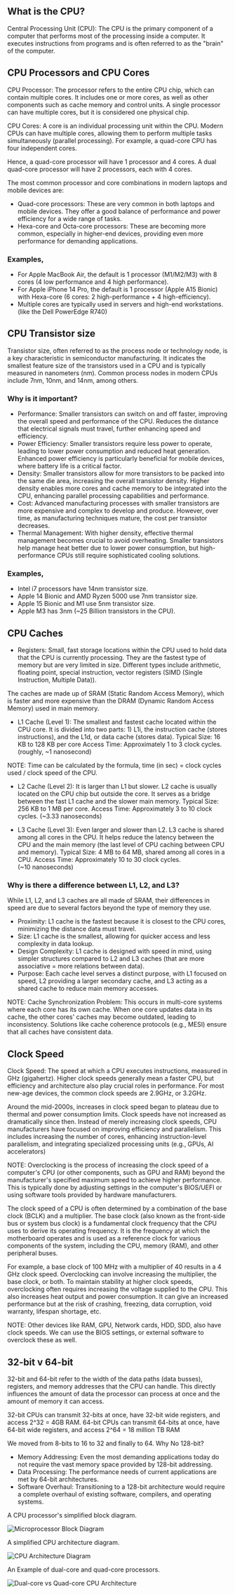 ## What is the CPU?
Central Processing Unit (CPU): 
The CPU is the primary component of a computer that performs most of the processing inside a computer. 
It executes instructions from programs and is often referred to as the "brain" of the computer.


## CPU Processors and CPU Cores
CPU Processor: The processor refers to the entire CPU chip, which can contain multiple cores.
It includes one or more cores, as well as other components such as cache memory and control units.
A single processor can have multiple cores, but it is considered one physical chip.

CPU Cores: A core is an individual processing unit within the CPU. 
Modern CPUs can have multiple cores, allowing them to perform multiple tasks simultaneously (parallel processing). 
For example, a quad-core CPU has four independent cores.

Hence, a quad-core processor will have 1 processor and 4 cores.
A dual quad-core processor will have 2 processors, each with 4 cores.

The most common processor and core combinations in modern laptops and mobile devices are:
- Quad-core processors: These are very common in both laptops and mobile devices. They offer a good balance of performance and power efficiency for a wide range of tasks.
- Hexa-core and Octa-core processors: These are becoming more common, especially in higher-end devices, providing even more performance for demanding applications.

### Examples,
- For Apple MacBook Air, the default is 1 processor (M1/M2/M3) with 8 cores (4 low performance and 4 high performance).
- For Apple iPhone 14 Pro, the default is 1 processor (Apple A15 Bionic) with Hexa-core (6 cores: 2 high-performance + 4 high-efficiency).
- Multiple cores are typically used in servers and high-end workstations. (like the Dell PowerEdge R740)


## CPU Transistor size
Transistor size, often referred to as the process node or technology node, is a key characteristic in semiconductor manufacturing. 
It indicates the smallest feature size of the transistors used in a CPU and is typically measured in nanometers (nm). 
Common process nodes in modern CPUs include 7nm, 10nm, and 14nm, among others.

### Why is it important?
- Performance: Smaller transistors can switch on and off faster, improving the overall speed and performance of the CPU. Reduces the distance that electrical signals must travel, further enhancing speed and efficiency.
- Power Efficiency: Smaller transistors require less power to operate, leading to lower power consumption and reduced heat generation. Enhanced power efficiency is particularly beneficial for mobile devices, where battery life is a critical factor.
- Density: Smaller transistors allow for more transistors to be packed into the same die area, increasing the overall transistor density. Higher density enables more cores and cache memory to be integrated into the CPU, enhancing parallel processing capabilities and performance.
- Cost: Advanced manufacturing processes with smaller transistors are more expensive and complex to develop and produce. However, over time, as manufacturing techniques mature, the cost per transistor decreases.
- Thermal Management: With higher density, effective thermal management becomes crucial to avoid overheating. Smaller transistors help manage heat better due to lower power consumption, but high-performance CPUs still require sophisticated cooling solutions.

### Examples,
- Intel i7 processors have 14nm transistor size.
- Apple 14 Bionic and AMD Ryzen 5000 use 7nm transistor size.
- Apple 15 Bionic and M1 use 5nm transistor size.
- Apple M3 has 3nm (~25 Billion transistors in the CPU). 


## CPU Caches
- Registers: Small, fast storage locations within the CPU used to hold data that the CPU is currently processing. 
They are the fastest type of memory but are very limited in size.
Different types include arithmetic, floating point, special instruction, vector registers (SIMD (Single Instruction, Multiple Data)).

The caches are made up of SRAM (Static Random Access Memory), which is faster and more expensive than the DRAM (Dynamic Random Access Memory) used in main memory.
- L1 Cache (Level 1): The smallest and fastest cache located within the CPU core.
It is divided into two parts: 1) L1i, the instruction cache (stores instructions), and the L1d, or data cache (stores data).
Typical Size: 16 KB to 128 KB per core
Access Time: Approximately 1 to 3 clock cycles. (roughly, ~1 nanosecond)

NOTE: Time can be calculated by the formula, time (in sec) = clock cycles used / clock speed of the CPU. 

- L2 Cache (Level 2): It is larger than L1 but slower.
L2 cache is usually located on the CPU chip but outside the core.
It serves as a bridge between the fast L1 cache and the slower main memory.
Typical Size: 256 KB to 1 MB per core.
Access Time: Approximately 3 to 10 clock cycles. (~3.33 nanoseconds)


- L3 Cache (Level 3): Even larger and slower than L2.
L3 cache is shared among all cores in the CPU.
It helps reduce the latency between the CPU and the main memory (the last level of CPU caching between CPU and memory).
Typical Size: 4 MB to 64 MB, shared among all cores in a CPU.
Access Time: Approximately 10 to 30 clock cycles. (~10 nanoseconds)

### Why is there a difference between L1, L2, and L3?
While L1, L2, and L3 caches are all made of SRAM, their differences in speed are due to several factors beyond the type of memory they use. 

- Proximity: L1 cache is the fastest because it is closest to the CPU cores, minimizing the distance data must travel.
- Size: L1 cache is the smallest, allowing for quicker access and less complexity in data lookup.
- Design Complexity: L1 cache is designed with speed in mind, using simpler structures compared to L2 and L3 caches (that are more associative = more relations between data).
- Purpose: Each cache level serves a distinct purpose, with L1 focused on speed, L2 providing a larger secondary cache, and L3 acting as a shared cache to reduce main memory accesses.

NOTE: 
Cache Synchronization Problem: This occurs in multi-core systems where each core has its own cache. 
When one core updates data in its cache, the other cores' caches may become outdated, leading to inconsistency. 
Solutions like cache coherence protocols (e.g., MESI) ensure that all caches have consistent data.


## Clock Speed
Clock Speed: The speed at which a CPU executes instructions, measured in GHz (gigahertz). 
Higher clock speeds generally mean a faster CPU, but efficiency and architecture also play crucial roles in performance.
For most new-age devices, the common clock speeds are 2.9GHz, or 3.2GHz.

Around the mid-2000s, increases in clock speed began to plateau due to thermal and power consumption limits. Clock speeds have not increased as dramatically since then.
Instead of merely increasing clock speeds, CPU manufacturers have focused on improving efficiency and parallelism. 
This includes increasing the number of cores, enhancing instruction-level parallelism, and integrating specialized processing units (e.g., GPUs, AI accelerators)

NOTE:
Overclocking is the process of increasing the clock speed of a computer's CPU (or other components, such as GPU and RAM) beyond the manufacturer's specified maximum speed to achieve higher performance. 
This is typically done by adjusting settings in the computer's BIOS/UEFI or using software tools provided by hardware manufacturers.

The clock speed of a CPU is often determined by a combination of the base clock (BCLK) and a multiplier. 
The base clock (also known as the front-side bus or system bus clock) is a fundamental clock frequency that the CPU uses to derive its operating frequency. 
It is the frequency at which the motherboard operates and is used as a reference clock for various components of the system, including the CPU, memory (RAM), and other peripheral buses.

For example, a base clock of 100 MHz with a multiplier of 40 results in a 4 GHz clock speed.
Overclocking can involve increasing the multiplier, the base clock, or both.
To maintain stability at higher clock speeds, overclocking often requires increasing the voltage supplied to the CPU.
This also increases heat output and power consumption.
It can give an increased performance but at the risk of crashing, freezing, data corruption, void warranty, lifespan shortage, etc. 

NOTE:
Other devices like RAM, GPU, Network cards, HDD, SDD, also have clock speeds.
We can use the BIOS settings, or external software to overclock these as well. 

## 32-bit v 64-bit
32-bit and 64-bit refer to the width of the data paths (data busses), registers, and memory addresses that the CPU can handle. 
This directly influences the amount of data the processor can process at once and the amount of memory it can access.

32-bit CPUs can transmit 32-bits at once, have 32-bit wide registers, and access 2^32 = 4GB RAM.
64-bit CPUs can transmit 64-bits at once, have 64-bit wide registers, and access 2^64 = 18 million TB RAM

We moved from 8-bits to 16 to 32 and finally to 64.
Why No 128-bit?
- Memory Addressing: Even the most demanding applications today do not require the vast memory space provided by 128-bit addressing.
- Data Processing: The performance needs of current applications are met by 64-bit architectures.
- Software Overhaul: Transitioning to a 128-bit architecture would require a complete overhaul of existing software, compilers, and operating systems.


A CPU processor's simplified block diagram.

![Microprocessor Block Diagram](https://www.tutorialspoint.com/computer_logical_organization/images/microprocessor_blockdiagram.jpg)


A simplified CPU architecture diagram.

![CPU Architecture Diagram](https://miro.medium.com/v2/resize:fit:1200/0*5dVxHUhXoshujAhL)


An Example of dual-core and quad-core processors.

![Dual-core vs Quad-core CPU Architecture](https://phoenixnap.com/kb/wp-content/uploads/2023/04/dual-core-vs-quad-core-cpu-architecture.png)
